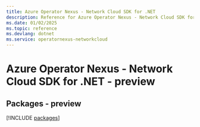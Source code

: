 ```yaml
---
title: Azure Operator Nexus - Network Cloud SDK for .NET
description: Reference for Azure Operator Nexus - Network Cloud SDK for .NET
ms.date: 01/02/2025
ms.topic: reference
ms.devlang: dotnet
ms.service: operatornexus-networkcloud
---
```

# Azure Operator Nexus - Network Cloud SDK for .NET - preview
## Packages - preview
[!INCLUDE [packages](operator-nexus---network-cloud-index.md)]